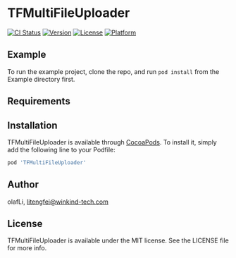 # TFMultiFileUploader

[![CI Status](https://img.shields.io/travis/olafLi/TFMultiFileUploader.svg?style=flat)](https://travis-ci.org/olafLi/TFMultiFileUploader)
[![Version](https://img.shields.io/cocoapods/v/TFMultiFileUploader.svg?style=flat)](https://cocoapods.org/pods/TFMultiFileUploader)
[![License](https://img.shields.io/cocoapods/l/TFMultiFileUploader.svg?style=flat)](https://cocoapods.org/pods/TFMultiFileUploader)
[![Platform](https://img.shields.io/cocoapods/p/TFMultiFileUploader.svg?style=flat)](https://cocoapods.org/pods/TFMultiFileUploader)

## Example

To run the example project, clone the repo, and run `pod install` from the Example directory first.

## Requirements

## Installation

TFMultiFileUploader is available through [CocoaPods](https://cocoapods.org). To install
it, simply add the following line to your Podfile:

```ruby
pod 'TFMultiFileUploader'
```

## Author

olafLi, litengfei@winkind-tech.com

## License

TFMultiFileUploader is available under the MIT license. See the LICENSE file for more info.
